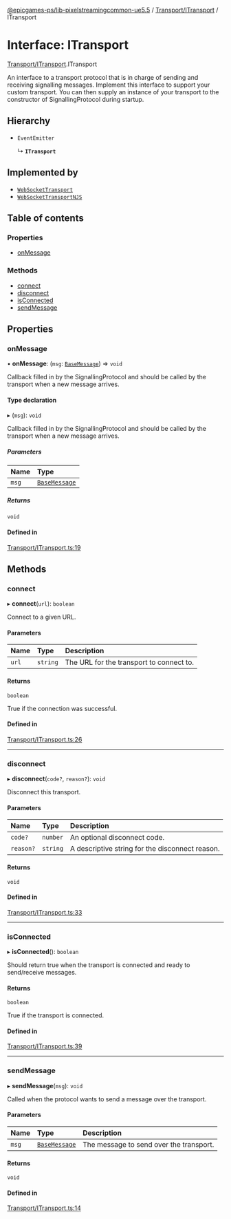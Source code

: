 [@epicgames-ps/lib-pixelstreamingcommon-ue5.5](../README.md) / [Transport/ITransport](../modules/Transport_ITransport.md) / ITransport

# Interface: ITransport

[Transport/ITransport](../modules/Transport_ITransport.md).ITransport

An interface to a transport protocol that is in charge of sending and receiving signalling messages.
Implement this interface to support your custom transport. You can then supply an instance of your
transport to the constructor of SignallingProtocol during startup.

## Hierarchy

- `EventEmitter`

  ↳ **`ITransport`**

## Implemented by

- [`WebSocketTransport`](../classes/Transport_WebSocketTransport.WebSocketTransport.md)
- [`WebSocketTransportNJS`](../classes/Transport_WebSocketTransportNJS.WebSocketTransportNJS.md)

## Table of contents

### Properties

- [onMessage](Transport_ITransport.ITransport.md#onmessage)

### Methods

- [connect](Transport_ITransport.ITransport.md#connect)
- [disconnect](Transport_ITransport.ITransport.md#disconnect)
- [isConnected](Transport_ITransport.ITransport.md#isconnected)
- [sendMessage](Transport_ITransport.ITransport.md#sendmessage)

## Properties

### onMessage

• **onMessage**: (`msg`: [`BaseMessage`](Messages_base_message.BaseMessage.md)) => `void`

Callback filled in by the SignallingProtocol and should be called by the transport when a new message arrives.

#### Type declaration

▸ (`msg`): `void`

Callback filled in by the SignallingProtocol and should be called by the transport when a new message arrives.

##### Parameters

| Name | Type |
| :------ | :------ |
| `msg` | [`BaseMessage`](Messages_base_message.BaseMessage.md) |

##### Returns

`void`

#### Defined in

[Transport/ITransport.ts:19](https://github.com/mcottontensor/PixelStreamingInfrastructure/blob/9763671/Common/src/Transport/ITransport.ts#L19)

## Methods

### connect

▸ **connect**(`url`): `boolean`

Connect to a given URL.

#### Parameters

| Name | Type | Description |
| :------ | :------ | :------ |
| `url` | `string` | The URL for the transport to connect to. |

#### Returns

`boolean`

True if the connection was successful.

#### Defined in

[Transport/ITransport.ts:26](https://github.com/mcottontensor/PixelStreamingInfrastructure/blob/9763671/Common/src/Transport/ITransport.ts#L26)

___

### disconnect

▸ **disconnect**(`code?`, `reason?`): `void`

Disconnect this transport.

#### Parameters

| Name | Type | Description |
| :------ | :------ | :------ |
| `code?` | `number` | An optional disconnect code. |
| `reason?` | `string` | A descriptive string for the disconnect reason. |

#### Returns

`void`

#### Defined in

[Transport/ITransport.ts:33](https://github.com/mcottontensor/PixelStreamingInfrastructure/blob/9763671/Common/src/Transport/ITransport.ts#L33)

___

### isConnected

▸ **isConnected**(): `boolean`

Should return true when the transport is connected and ready to send/receive messages.

#### Returns

`boolean`

True if the transport is connected.

#### Defined in

[Transport/ITransport.ts:39](https://github.com/mcottontensor/PixelStreamingInfrastructure/blob/9763671/Common/src/Transport/ITransport.ts#L39)

___

### sendMessage

▸ **sendMessage**(`msg`): `void`

Called when the protocol wants to send a message over the transport.

#### Parameters

| Name | Type | Description |
| :------ | :------ | :------ |
| `msg` | [`BaseMessage`](Messages_base_message.BaseMessage.md) | The message to send over the transport. |

#### Returns

`void`

#### Defined in

[Transport/ITransport.ts:14](https://github.com/mcottontensor/PixelStreamingInfrastructure/blob/9763671/Common/src/Transport/ITransport.ts#L14)
